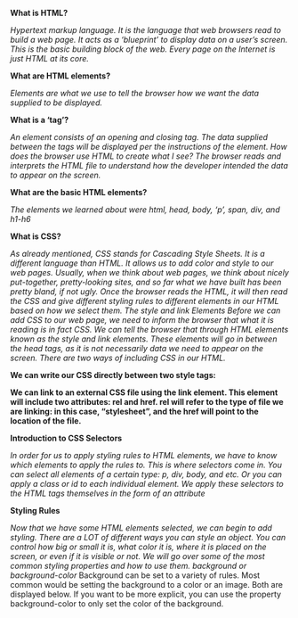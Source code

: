 **What is HTML?**

*Hypertext markup language. It is the language that web browsers read to build a web page. It acts as a ‘blueprint’ to display data on a user’s screen. This is the basic building block of the web. Every page on the Internet is just HTML at its core.*

**What are HTML elements?**

*Elements are what we use to tell the browser how we want the data supplied to be displayed.*

**What is a ‘tag’?**

*An element consists of an opening and closing tag. The data supplied between the tags will be displayed per the instructions of the element.
How does the browser use HTML to create what I see?
The browser reads and interprets the HTML file to understand how the developer intended the data to appear on the screen.*

**What are the basic HTML elements?**

*The elements we learned about were html, head, body, ‘p’, span, div, and h1-h6*

**What is CSS?**

*As already mentioned, CSS stands for Cascading Style Sheets. It is a different language than HTML. It allows us to add color and style to our web pages. Usually, when we think about web pages, we think about nicely put-together, pretty-looking sites, and so far what we have built has been pretty bland, if not ugly. Once the browser reads the HTML, it will then read the CSS and give different styling rules to different elements in our HTML based on how we select them.
The style and link Elements
Before we can add CSS to our web page, we need to inform the browser that what it is reading is in fact CSS. We can tell the browser that through HTML elements known as the style and link elements. These elements will go in between the head tags, as it is not necessarily data we need to appear on the screen.
There are two ways of including CSS in our HTML.*

**We can write our CSS directly between two style tags:**

**We can link to an external CSS file using the link element. This element will include two attributes: rel and href. rel will refer to the type of file we are linking: in this case, “stylesheet”, and the href will point to the location of the file.**

**Introduction to CSS Selectors**

*In order for us to apply styling rules to HTML elements, we have to know which elements to apply the rules to. This is where selectors come in. You can select all elements of a certain type: p, div, body, and etc. Or you can apply a class or id to each individual element. We apply these selectors to the HTML tags themselves in the form of an attribute*

**Styling Rules**

*Now that we have some HTML elements selected, we can begin to add styling. There are a LOT of different ways you can style an object. You can control how big or small it is, what color it is, where it is placed on the screen, or even if it is visible or not. We will go over some of the most common styling properties and how to use them.
background or background-color*
Background can be set to a variety of rules. Most common would be setting the background to a color or an image. Both are displayed below. If you want to be more explicit, you can use the property background-color to only set the color of the background.

